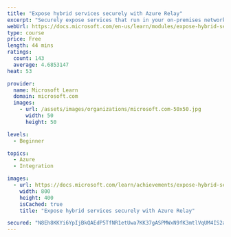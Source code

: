 ```yaml
---
title: "Expose hybrid services securely with Azure Relay"
excerpt: "Securely expose services that run in your on-premises network to clients in the cloud, without having to open a port on your firewall or make intrusive changes to your corporate network infrastructure."
webUrl: https://docs.microsoft.com/en-us/learn/modules/expose-hybrid-services-with-azure-relay/
type: course
price: Free
length: 44 mins
ratings:
  count: 143
  average: 4.6853147
heat: 53

provider:
  name: Microsoft Learn
  domain: microsoft.com
  images:
    - url: /assets/images/organizations/microsoft.com-50x50.jpg
      width: 50
      height: 50

levels:
  - Beginner

topics:
  - Azure
  - Integration

images:
  - url: https://docs.microsoft.com/learn/achievements/expose-hybrid-services-with-azure-relay-social.png
    width: 800
    height: 400
    isCached: true
    title: "Expose hybrid services securely with Azure Relay"

secured: "N8Eh8KKYi6YpIjBkQAEdP5TfNR1etUwa7KK37gASPMWxN9fK3mtlVqUM4IS2aF8hibsR5MXDjqjGrm6PCfIUKQK1NUV7fCVxG8z8b2hmG8rjKf7KHI1TJtjbfZVjwHAK3EE+CmVemZLClXZ4a8FlYiX8b+YGuNY+fkc9EOfTag1WcBsrL0Wa3FaD5DV4ju09hOcy04RRr754qYd1Oi7QlYermlOZQMDaNsn+GMPumM+lxt557jYIRiVA1347NqkUqqo+Z25CbOL1iB2yUsuehdmrKigdWYSIBF8M//tF5t/Uut1HF+d7+fsG1z3gM93bCJYT+eP0aeHQX3/RLwUgu/HyggnDiysxZ25F2RJfA5Jb59bPV+ZahQYKXElnPxuW5YXlnsERuJkglFaWuGmG9g==;lTISI/ThaRO3tZntE3C6fA=="
---
```


